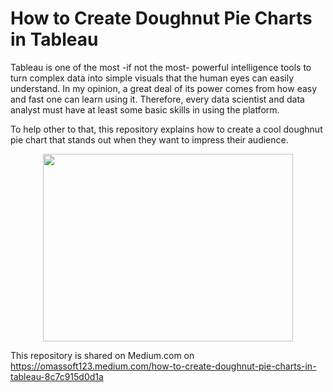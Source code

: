 # How to Create Doughnut Pie Charts in Tableau

Tableau is one of the most -if not the most- powerful intelligence tools to turn complex data into simple visuals that the human eyes can easily understand. In my opinion, a great deal of its power comes from how easy and fast one can learn using it. Therefore, every data scientist and data analyst must have at least some basic skills in using the platform. 

To help other to that, this repository explains how to create a cool doughnut pie chart that stands out when they want to impress their audience.

<p align="center">
<img src="https://user-images.githubusercontent.com/26442702/136992272-07937f02-0621-464e-8670-e6306e510c78.jpg" width="400" height="300">
</p>

This repository is shared on Medium.com on https://omassoft123.medium.com/how-to-create-doughnut-pie-charts-in-tableau-8c7c915d0d1a

